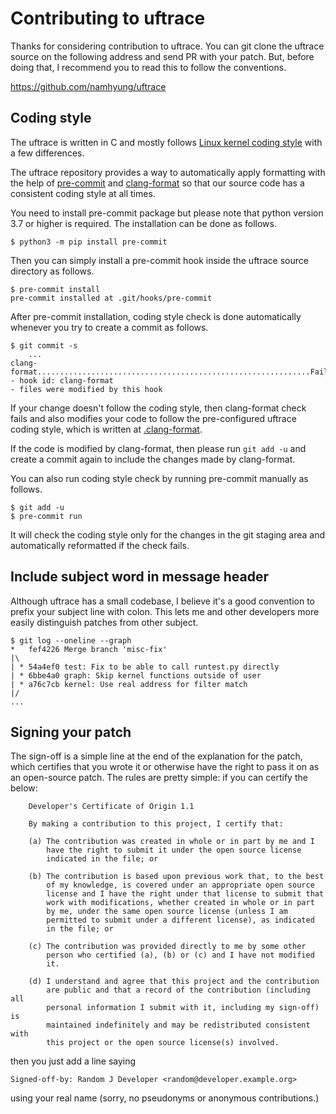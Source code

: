 Contributing to uftrace
=======================

Thanks for considering contribution to uftrace.  You can git clone the
uftrace source on the following address and send PR with your patch.  But,
before doing that, I recommend you to read this to follow the conventions.

  https://github.com/namhyung/uftrace


Coding style
------------
The uftrace is written in C and mostly follows
[Linux kernel coding style](https://www.kernel.org/doc/Documentation/process/coding-style.rst)
with a few differences.

The uftrace repository provides a way to automatically apply formatting
with the help of [pre-commit](https://pre-commit.com) and
[clang-format](https://clang.llvm.org/docs/ClangFormat.html) so that
our source code has a consistent coding style at all times.

You need to install pre-commit package but please note that python version 3.7
or higher is required.  The installation can be done as follows.

    $ python3 -m pip install pre-commit

Then you can simply install a pre-commit hook inside the uftrace source
directory as follows.

    $ pre-commit install
    pre-commit installed at .git/hooks/pre-commit

After pre-commit installation, coding style check is done automatically
whenever you try to create a commit as follows.

    $ git commit -s
        ...
    clang-format.............................................................Failed
    - hook id: clang-format
    - files were modified by this hook

If your change doesn't follow the coding style, then clang-format check
fails and also modifies your code to follow the pre-configured uftrace
coding style, which is written at [.clang-format](.clang-format).

If the code is modified by clang-format, then please run `git add -u`
and create a commit again to include the changes made by clang-format.

You can also run coding style check by running pre-commit manually as
follows.

    $ git add -u
    $ pre-commit run

It will check the coding style only for the changes in the git staging
area and automatically reformatted if the check fails.


Include subject word in message header
--------------------------------------

Although uftrace has a small codebase, I believe it's a good convention
to prefix your subject line with colon.  This lets me and other
developers more easily distinguish patches from other subject.

    $ git log --oneline --graph
    *   fef4226 Merge branch 'misc-fix'
    |\
    | * 54a4ef0 test: Fix to be able to call runtest.py directly
    | * 6bbe4a0 graph: Skip kernel functions outside of user
    | * a76c7cb kernel: Use real address for filter match
    |/
    ...


Signing your patch
------------------

The sign-off is a simple line at the end of the explanation for the
patch, which certifies that you wrote it or otherwise have the right to
pass it on as an open-source patch.  The rules are pretty simple: if you
can certify the below:

        Developer's Certificate of Origin 1.1

        By making a contribution to this project, I certify that:

        (a) The contribution was created in whole or in part by me and I
            have the right to submit it under the open source license
            indicated in the file; or

        (b) The contribution is based upon previous work that, to the best
            of my knowledge, is covered under an appropriate open source
            license and I have the right under that license to submit that
            work with modifications, whether created in whole or in part
            by me, under the same open source license (unless I am
            permitted to submit under a different license), as indicated
            in the file; or

        (c) The contribution was provided directly to me by some other
            person who certified (a), (b) or (c) and I have not modified
            it.

        (d) I understand and agree that this project and the contribution
            are public and that a record of the contribution (including all
            personal information I submit with it, including my sign-off) is
            maintained indefinitely and may be redistributed consistent with
            this project or the open source license(s) involved.

then you just add a line saying

	Signed-off-by: Random J Developer <random@developer.example.org>

using your real name (sorry, no pseudonyms or anonymous contributions.)
